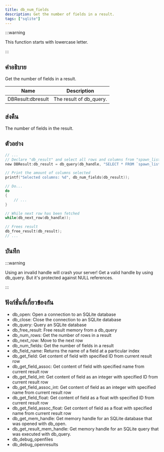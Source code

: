 ```yaml
---
title: db_num_fields
description: Get the number of fields in a result.
tags: ["sqlite"]
---
```


:::warning

This function starts with lowercase letter.

:::

## คำอธิบาย

Get the number of fields in a result.

| Name              | Description             |
| ----------------- | ----------------------- |
| DBResult:dbresult | The result of db_query. |

## ส่งคืน

The number of fields in the result.

## ตัวอย่าง

```c
// ...
// Declare "db_result" and select all rows and columns from "spawn_list"
new DBResult:db_result = db_query(db_handle, "SELECT * FROM `spawn_list` WHERE 1;");

// Print the amount of columns selected
printf("Selected columns: %d", db_num_fields(db_result));

// Do...
do
{
    // ...
}

// While next row has been fetched
while(db_next_row(db_handle));

// Frees result
db_free_result(db_result);
// ...
```

## บันทึก

:::warning

Using an invalid handle will crash your server! Get a valid handle by using db_query. But it's protected against NULL references.

:::

## ฟังก์ชั่นที่เกี่ยวข้องกัน

- db_open: Open a connection to an SQLite database
- db_close: Close the connection to an SQLite database
- db_query: Query an SQLite database
- db_free_result: Free result memory from a db_query
- db_num_rows: Get the number of rows in a result
- db_next_row: Move to the next row
- db_num_fields: Get the number of fields in a result
- db_field_name: Returns the name of a field at a particular index
- db_get_field: Get content of field with specified ID from current result row
- db_get_field_assoc: Get content of field with specified name from current result row
- db_get_field_int: Get content of field as an integer with specified ID from current result row
- db_get_field_assoc_int: Get content of field as an integer with specified name from current result row
- db_get_field_float: Get content of field as a float with specified ID from current result row
- db_get_field_assoc_float: Get content of field as a float with specified name from current result row
- db_get_mem_handle: Get memory handle for an SQLite database that was opened with db_open.
- db_get_result_mem_handle: Get memory handle for an SQLite query that was executed with db_query.
- db_debug_openfiles
- db_debug_openresults
